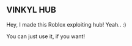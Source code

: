 ## VINKYL HUB

Hey, I made this Roblox exploiting hub! Yeah.. :)

You can just use it, if you want!
